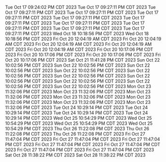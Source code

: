 Tue Oct 17 09:24:02 PM CDT 2023
Tue Oct 17 09:27:11 PM CDT 2023
Tue Oct 17 09:27:11 PM CDT 2023
Tue Oct 17 09:27:11 PM CDT 2023
Tue Oct 17 09:27:11 PM CDT 2023
Tue Oct 17 09:27:11 PM CDT 2023
Tue Oct 17 09:27:11 PM CDT 2023
Tue Oct 17 09:27:11 PM CDT 2023
Tue Oct 17 09:27:11 PM CDT 2023
Tue Oct 17 09:27:11 PM CDT 2023
Tue Oct 17 09:27:11 PM CDT 2023
Wed Oct 18 10:18:56 PM CDT 2023
Wed Oct 18 10:18:56 PM CDT 2023
Fri Oct 20 12:04:19 AM CDT 2023
Fri Oct 20 12:04:19 AM CDT 2023
Fri Oct 20 12:04:19 AM CDT 2023
Fri Oct 20 12:04:19 AM CDT 2023
Fri Oct 20 12:04:19 AM CDT 2023
Fri Oct 20 10:17:06 PM CDT 2023
Fri Oct 20 10:17:06 PM CDT 2023
Fri Oct 20 10:17:06 PM CDT 2023
Fri Oct 20 10:17:06 PM CDT 2023
Sat Oct 21 11:41:28 PM CDT 2023
Sun Oct 22 10:02:56 PM CDT 2023
Sun Oct 22 10:02:56 PM CDT 2023
Sun Oct 22 10:02:56 PM CDT 2023
Sun Oct 22 10:02:56 PM CDT 2023
Sun Oct 22 10:02:56 PM CDT 2023
Sun Oct 22 10:02:56 PM CDT 2023
Sun Oct 22 10:02:56 PM CDT 2023
Sun Oct 22 10:02:56 PM CDT 2023
Sun Oct 22 10:02:56 PM CDT 2023
Sun Oct 22 10:02:56 PM CDT 2023
Mon Oct 23 11:32:06 PM CDT 2023
Mon Oct 23 11:32:06 PM CDT 2023
Mon Oct 23 11:32:06 PM CDT 2023
Mon Oct 23 11:32:06 PM CDT 2023
Mon Oct 23 11:32:06 PM CDT 2023
Mon Oct 23 11:32:06 PM CDT 2023
Mon Oct 23 11:32:06 PM CDT 2023
Tue Oct 24 10:29:14 PM CDT 2023
Tue Oct 24 10:29:14 PM CDT 2023
Tue Oct 24 10:29:14 PM CDT 2023
Tue Oct 24 10:29:14 PM CDT 2023
Wed Oct 25 10:54:29 PM CDT 2023
Wed Oct 25 10:54:29 PM CDT 2023
Wed Oct 25 10:54:29 PM CDT 2023
Wed Oct 25 10:54:29 PM CDT 2023
Thu Oct 26 11:22:08 PM CDT 2023
Thu Oct 26 11:22:08 PM CDT 2023
Thu Oct 26 11:22:08 PM CDT 2023
Fri Oct 27 11:47:04 PM CDT 2023
Fri Oct 27 11:47:04 PM CDT 2023
Fri Oct 27 11:47:04 PM CDT 2023
Fri Oct 27 11:47:04 PM CDT 2023
Fri Oct 27 11:47:04 PM CDT 2023
Fri Oct 27 11:47:04 PM CDT 2023
Fri Oct 27 11:47:04 PM CDT 2023
Sat Oct 28 11:38:22 PM CDT 2023
Sat Oct 28 11:38:22 PM CDT 2023
